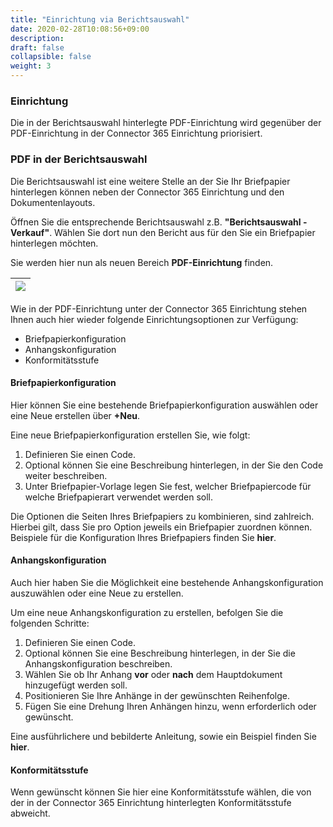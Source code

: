 ```yaml
---
title: "Einrichtung via Berichtsauswahl"
date: 2020-02-28T10:08:56+09:00
description: 
draft: false
collapsible: false
weight: 3
---
```

### Einrichtung

Die in der Berichtsauswahl hinterlegte PDF-Einrichtung wird gegenüber der PDF-Einrichtung in der Connector 365 Einrichtung priorisiert.

### PDF in der Berichtsauswahl

Die Berichtsauswahl ist eine weitere Stelle an der Sie Ihr Briefpapier hinterlegen können neben der Connector 365 Einrichtung und den Dokumentenlayouts. 

Öffnen Sie die entsprechende Berichtsauswahl z.B. **"Berichtsauswahl - Verkauf"**. Wählen Sie dort nun den Bericht aus für den Sie ein Briefpapier hinterlegen möchten.

Sie werden hier nun als neuen Bereich **PDF-Einrichtung** finden. 

|![](images/apps/pdf_SaaS/report_selection_DEU.png)|
|-|

Wie in der PDF-Einrichtung unter der Connector 365 Einrichtung stehen Ihnen auch hier wieder folgende Einrichtungsoptionen zur Verfügung:
<ul>
<li> Briefpapierkonfiguration </li>
<li> Anhangskonfiguration </li>
<li> Konformitätsstufe </li>
</ul>

#### Briefpapierkonfiguration
Hier können Sie eine bestehende Briefpapierkonfiguration auswählen oder eine Neue erstellen über **+Neu**.

Eine neue Briefpapierkonfiguration erstellen Sie, wie folgt:
1. Definieren Sie einen Code.
2. Optional können Sie eine Beschreibung hinterlegen, in der Sie den Code weiter beschreiben.
3. Unter Briefpapier-Vorlage legen Sie fest, welcher Briefpapiercode für welche Briefpapierart verwendet werden soll.
</p>

Die Optionen die Seiten Ihres Briefpapiers zu kombinieren, sind zahlreich. Hierbei gilt, dass Sie pro Option jeweils ein Briefpapier zuordnen können. Beispiele für die Konfiguration Ihres Briefpapiers finden Sie **hier**. 

#### Anhangskonfiguration
Auch hier haben Sie die Möglichkeit eine bestehende Anhangskonfiguration auszuwählen oder eine Neue zu erstellen.

Um eine neue Anhangskonfiguration zu erstellen, befolgen Sie die folgenden Schritte:
1. Definieren Sie einen Code.
2. Optional können Sie eine Beschreibung hinterlegen, in der Sie die Anhangskonfiguration beschreiben.
3. Wählen Sie ob Ihr Anhang **vor** oder **nach** dem Hauptdokument hinzugefügt werden soll.
4. Positionieren Sie Ihre Anhänge in der gewünschten Reihenfolge.
5. Fügen Sie eine Drehung Ihren Anhängen hinzu, wenn erforderlich oder gewünscht.
</p>

Eine ausführlichere und bebilderte Anleitung, sowie ein Beispiel finden Sie **hier**.

#### Konformitätsstufe
Wenn gewünscht können Sie hier eine Konformitätsstufe wählen, die von der in der Connector 365 Einrichtung hinterlegten Konformitätsstufe abweicht.
